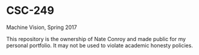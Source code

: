# CSC-249
Machine Vision, Spring 2017

This repository is the ownership of Nate Conroy and made public for my personal portfolio. It may not be used to violate academic honesty policies.
